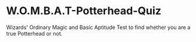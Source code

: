 # W.O.M.B.A.T-Potterhead-Quiz
 Wizards' Ordinary Magic and Basic Aptitude Test to find whether you are a true Potterhead or not. 
